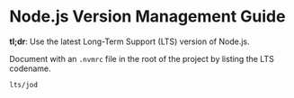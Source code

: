 # Node.js Version Management Guide

**tl;dr**: Use the latest Long-Term Support (LTS) version of Node.js.

Document with an `.nvmrc` file in the root of the project by listing the LTS codename.

```txt
lts/jod
```
